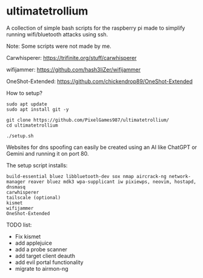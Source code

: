 # ultimatetrollium
A collection of simple bash scripts for the raspberry pi made to simplify running wifi/bluetooth attacks using ssh.

Note: Some scripts were not made by me. 

Carwhisperer: https://trifinite.org/stuff/carwhisperer

wifijammer: https://github.com/hash3liZer/wifijammer

OneShot-Extended: https://github.com/chickendrop89/OneShot-Extended

How to setup?
```
sudo apt update
sudo apt install git -y

git clone https://github.com/PixelGames987/ultimatetrollium/
cd ultimatetrollium

./setup.sh
```

Websites for dns spoofing can easily be created using an AI like ChatGPT or Gemini and running it on port 80.


The setup script installs:
```
build-essential bluez libbluetooth-dev sox nmap aircrack-ng network-manager reaver bluez mdk3 wpa-supplicant iw pixiewps, neovim, hostapd, dnsmasq
carwhisperer
tailscale (optional)
kismet
wifijammer
OneShot-Extended
```


TODO list:
- Fix kismet
- add applejuice 
- add a probe scanner
- add target client deauth
- add evil portal functionality
- migrate to airmon-ng